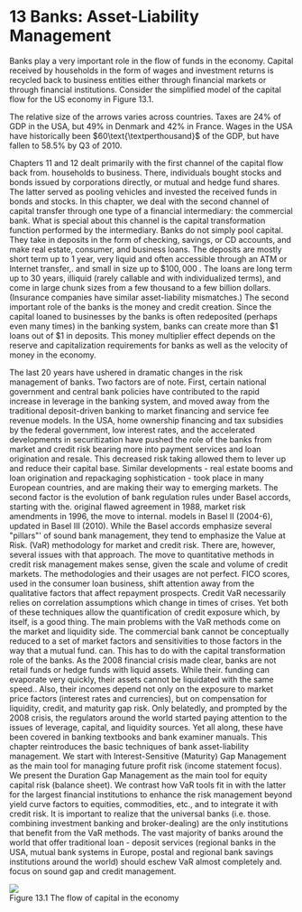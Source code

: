 # 13 Banks: Asset-Liability Management  

Banks play a very important role in the flow of funds in the economy. Capital received by households in the form of wages and investment returns is recycled back to business entities either through financial markets or through financial institutions. Consider the simplified model of the capital flow for the US economy in Figure 13.1.  

The relative size of the arrows varies across countries. Taxes are $24\%$ of GDP in the USA, but $49\%$ in Denmark and $42\%$ in France. Wages in the USA have historically been $60\text{\textperthousand}$ of the GDP, but have fallen to $58.5\%$ by Q3 of 2010.  

Chapters 11 and 12 dealt primarily with the first channel of the capital flow back from. households to business. There, individuals bought stocks and bonds issued by corporations directly, or mutual and hedge fund shares. The latter served as pooling vehicles and invested the received funds in bonds and stocks. In this chapter, we deal with the second channel of capital transfer through one type of a financial intermediary: the commercial bank. What is special about this channel is the capital transformation function performed by the intermediary. Banks do not simply pool capital. They take in deposits in the form of checking, savings, or CD accounts, and make real estate, consumer, and business loans. The deposits are mostly short term up to 1 year, very liquid and often accessible through an ATM or Internet transfer,. and small in size up to $\$100,000$ . The loans are long term up to 30 years, illiquid (rarely callable and with individualized terms), and come in large chunk sizes from a few thousand to a few billion dollars. (Insurance companies have similar asset-liability mismatches.) The second important role of the banks is the money and credit creation. Since the capital loaned to businesses by the banks is often redeposited (perhaps even many times) in the banking system, banks can create more than $\$1$ loans out of $\$1$ in deposits. This money multiplier effect depends on the reserve and capitalization requirements for banks as well as the velocity of money in the economy.  

The last 20 years have ushered in dramatic changes in the risk management of banks. Two factors are of note. First, certain national government and central bank policies have contributed to the rapid increase in leverage in the banking system, and moved away from the traditional deposit-driven banking to market financing and service fee revenue models. In the USA, home ownership financing and tax subsidies by the federal government, low interest rates, and the accelerated developments in securitization have pushed the role of the banks from market and credit risk bearing more into payment services and loan origination and resale. This decreased risk taking allowed them to lever up and reduce their capital base. Similar developments - real estate booms and loan origination and repackaging sophistication - took place in many European countries, and are making their way to emerging markets. The second factor is the evolution of bank regulation rules under Basel accords, starting with the. original flawed agreement in 1988, market risk amendments in 1996, the move to internal. models in Basel II (2004-6), updated in Basel III (2010). While the Basel accords emphasize several "pillars"' of sound bank management, they tend to emphasize the Value at Risk. (VaR) methodology for market and credit risk. There are, however, several issues with that approach. The move to quantitative methods in credit risk management makes sense, given the scale and volume of credit markets. The methodologies and their usages are not perfect. FICO scores, used in the consumer loan business, shift attention away from the qualitative factors that affect repayment prospects. Credit VaR necessarily relies on correlation assumptions which change in times of crises. Yet both of these techniques allow the quantification of credit exposure which, by itself, is a good thing. The main problems with the VaR methods come on the market and liquidity side. The commercial bank cannot be conceptually reduced to a set of market factors and sensitivities to those factors in the way that a mutual fund. can. This has to do with the capital transformation role of the banks. As the 2008 financial crisis made clear, banks are not retail funds or hedge funds with liquid assets. While their. funding can evaporate very quickly, their assets cannot be liquidated with the same speed.. Also, their incomes depend not only on the exposure to market price factors (interest rates and currencies), but on compensation for liquidity, credit, and maturity gap risk. Only belatedly, and prompted by the 2008 crisis, the regulators around the world started paying attention to the issues of leverage, capital, and liquidity sources. Yet all along, these have been covered in banking textbooks and bank examiner manuals. This chapter reintroduces the basic techniques of bank asset-liability management. We start with Interest-Sensitive (Maturity) Gap Management as the main tool for managing future profit risk (income statement focus). We present the Duration Gap Management as the main tool for equity capital risk (balance sheet). We contrast how VaR tools fit in with the latter for the largest financial institutions to enhance the risk management beyond yield curve factors to equities, commodities, etc., and to integrate it with credit risk. It is important to realize that the universal banks (i.e. those. combining investment banking and broker-dealing) are the only institutions that benefit from the VaR methods. The vast majority of banks around the world that offer traditional loan - deposit services (regional banks in the USA, mutual bank systems in Europe, postal and regional bank savings institutions around the world) should eschew VaR almost completely and. focus on sound gap and credit management.  

![](images/142538a385ab329f645f44b7f0f6bbda56dbef7608d70d684d92c80106c5e35f.jpg)  
Figure 13.1 The flow of capital in the economy  
